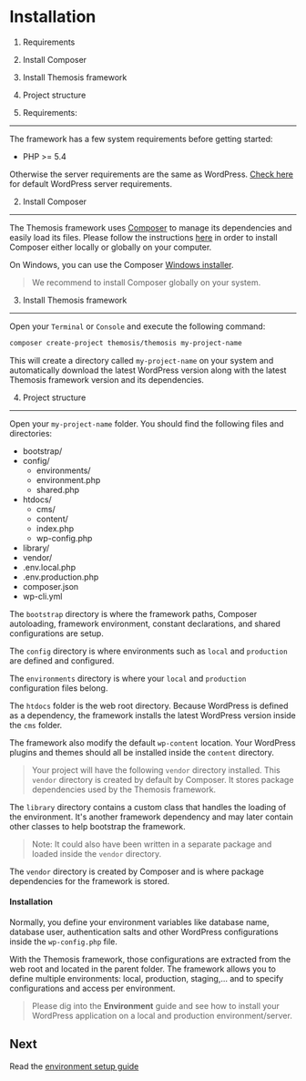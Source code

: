 Installation
============

1. Requirements
2. Install Composer
3. Install Themosis framework
4. Project structure

1. Requirements:
----------------

The framework has a few system requirements before getting started:

- PHP >= 5.4

Otherwise the server requirements are the same as WordPress. [Check here](http://wordpress.org/about/requirements/) for default WordPress server requirements.

2. Install Composer
-------------------

The Themosis framework uses [Composer](https://getcomposer.org/) to manage its dependencies and easily load its files. Please follow the instructions [here](https://getcomposer.org/doc/00-intro.md) in order to install Composer either locally or globally on your computer.

On Windows, you can use the Composer [Windows installer](https://getcomposer.org/Composer-Setup.exe).

> We recommend to install Composer globally on your system.

3. Install Themosis framework
-----------------------------

Open your `Terminal` or `Console` and execute the following command:

```bash
composer create-project themosis/themosis my-project-name
```

This will create a directory called `my-project-name` on your system and automatically download the latest WordPress version along with the latest Themosis framework version and its dependencies.

4. Project structure
--------------------

Open your `my-project-name` folder. You should find the following files and directories:

- bootstrap/
- config/
	- environments/
	- environment.php
	- shared.php
- htdocs/
	- cms/
	- content/
	- index.php
	- wp-config.php
- library/
- vendor/
- .env.local.php
- .env.production.php
- composer.json
- wp-cli.yml 

The `bootstrap` directory is where the framework paths, Composer autoloading, framework environment, constant declarations, and shared configurations are setup.

The `config` directory is where environments such as `local` and `production` are defined and configured.

The `environments` directory is where your `local` and `production` configuration files belong.

The `htdocs` folder is the web root directory. Because WordPress is defined as a dependency, the framework installs the latest WordPress version inside the `cms` folder.

The framework also modify the default `wp-content` location. Your WordPress plugins and themes should all be installed inside the `content` directory.

> Your project will have the following `vendor` directory installed. This `vendor` directory is created by default by Composer. It stores package dependencies used by the Themosis framework.

The `library` directory contains a custom class that handles the loading of the environment. It's another framework dependency and may later contain other classes to help bootstrap the framework.

> Note: It could also have been written in a separate package and loaded inside the `vendor` directory.

The `vendor` directory is created by Composer and is where package dependencies for the framework is stored.

#### Installation

Normally, you define your environment variables like database name, database user, authentication salts and other WordPress configurations inside the `wp-config.php` file.

With the Themosis framework, those configurations are extracted from the web root and located in the parent folder. The framework allows you to define multiple environments: local, production, staging,... and to specify configurations and access per environment.

> Please dig into the **Environment** guide and see how to install your WordPress application on a local and production environment/server.

Next
----
Read the [environment setup guide](http://framework.themosis.com/docs/environment/)
